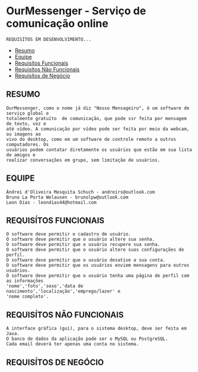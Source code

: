 # OurMessenger - Serviço de comunicação online

    REQUISÍTOS EM DESENVOLVIMENTO...

* [Resumo](#resumo)
* [Equipe](#equipe)
* [Requisítos Funcionais](##requis%C3%8Dtos-funcionais)
* [Requisítos Não Funcionais](#requis%C3%8Dtos-n%C3%83o-funcionais)
* [Requisítos de Negócio](#requis%C3%8Dtos-de-neg%C3%93cio)

## RESUMO

    OurMessenger, como o nome já diz "Nosso Mensageiro", é um software de serviço global e 
    totalmente gratuíto  de comunicação, que pode ssr feita por mensagem de texto, voz e 
    até vídeo. A comunicação por vídeo pode ser feita por meio da webcam, ou imagens ao 
    vivo do desktop, como em um software de controle remoto a outros computadores. Os 
    usuários podem contatar diretamente os usuários que estão em sua lista de amigos e 
    realizar conversações em grupo, sem limitação de usuários.
## EQUIPE

    Ândrei d'Oliveira Mesquita Schuch - andreirs@outlook.com
    Bruno La Porta Welausen - brunolpw@outlook.com
    Leon Dias - leondias44@hotmail.com    
## REQUISÍTOS FUNCIONAIS

    O software deve permitir o cadastro de usuário.
    O software deve permitir que o usuário altere sua senha.
    O software deve permitir que o usuário recupere sua senha.
    O software deve permitir que o usuário altere suas configurações de perfil.
    O software deve permitir que o usuário desative a sua conta.
    O software deve permitir que os usuários enviem mensagens para outros usuários.
    O software deve permitir que o usuário tenha uma página de perfil com as informações 
    'nome','foto','sexo','data de nascimento','localização','emprego/lazer' e
    'nome completo'.    
## REQUISÍTOS NÃO FUNCIONAIS

    A interface gráfica (gui), para o sistema desktop, deve ser feita em Java.
    O banco de dados da aplicação pode ser o MySQL ou PostgreSQL.
    Cada email deverá ter apenas uma conta no sistema.
## REQUISÍTOS DE NEGÓCIO

